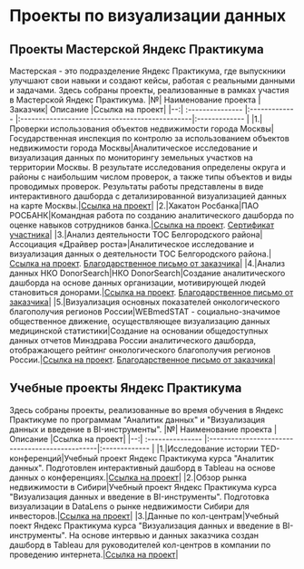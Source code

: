 # Проекты по визуализации данных

## Проекты Мастерской Яндекс Практикума
Мастерская - это подразделение Яндекс Практикума, где выпускники улучшают свои навыки и создают кейсы, работая с реальными данными и задачами. Здесь собраны проекты, реализованные в рамках участия в Мастерской Яндекс Практикума.
|№| Наименование проекта |Заказчик| Описание |Ссылка на проект|
|--:| :--------------- |:------------- |:-----------------------------------------------|:------------- |
|1.|Проверки использования объектов недвижимости города Москвы|Государственная инспекция по контролю за использованием объектов недвижимости города Москвы|Аналитическое исследование и визуализация данных по мониторингу земельных участков на территории Москвы. В результате исследования определены округа и районы с наибольшим числом проверок, а также типы объектов и виды проводимых проверок. Результаты работы представлены в виде интерактивного дашборда с детализированной визуализацией данных на карте Москвы.|[Ссылка на проект](https://public.tableau.com/app/profile/yana.bogacheva/viz/_17130237001670/Dashboard1)|
|2.|Хакатон Росбанка|ПАО РОСБАНК|Командная работа по созданию аналитического дашборда по оценке навыков сотрудников банка.|[Ссылка на проект](https://datalens.yandex.cloud/ntviqkl91ga8a-ocenka-kompetenciy-sotrudnikov-konechnyy-variant-na-25). [Сертификат участника](https://github.com/YanaBogacheva/Yandex_Praktikum_Workshop/blob/main/02.%20%D0%A5%D0%B0%D0%BA%D0%B0%D1%82%D0%BE%D0%BD%20%D0%A0%D0%BE%D1%81%D0%B1%D0%B0%D0%BD%D0%BA%D0%B0/%D0%A1%D0%B5%D1%80%D1%82%D0%B8%D1%84%D0%B8%D0%BA%D0%B0%D1%82.PNG)|
|3.|Анализ деятельности ТОС Белгородского района|Ассоциация «Драйвер роста»|Аналитическое исследование и визуализация данных о деятельности ТОС Белгородского района.|[Ссылка на проект](https://datalens.yandex/lw8wawi6u23s8). [Благодарственное письмо от заказчика](https://github.com/YanaBogacheva/Yandex_Praktikum_Workshop/blob/main/03.%20%D0%A2%D0%9E%D0%A1%20%D0%91%D0%B5%D0%BB%D0%B3%D0%BE%D1%80%D0%BE%D0%B4%D1%81%D0%BA%D0%BE%D0%B3%D0%BE%20%D1%80%D0%B0%D0%B9%D0%BE%D0%BD%D0%B0/%D0%91%D0%BB%D0%B0%D0%B3%D0%BE%D0%B4%D0%B0%D1%80%D1%81%D1%82%D0%B2%D0%B5%D0%BD%D0%BD%D0%BE%D0%B5%20%D0%BF%D0%B8%D1%81%D1%8C%D0%BC%D0%BE.pdf)|
|4.|Анализ данных НКО DonorSearch|НКО DonorSearch|Создание аналитического дашборда на основе данных организации, мотивирующей людей становиться донорами.|[Ссылка на проект](https://datalens.yandex.cloud/evzrp2nc7ziq1-ymb-dopolnitelnye-metriki-donorov). [Благодарственное письмо от заказчика](https://github.com/YanaBogacheva/Yandex_Praktikum_Workshop/blob/main/04.%20DonorSearch/%D0%91%D0%BB%D0%B0%D0%B3%D0%BE%D0%B4%D0%B0%D1%80%D1%81%D1%82%D0%B2%D0%B5%D0%BD%D0%BD%D0%BE%D0%B5%20%D0%BF%D0%B8%D1%81%D1%8C%D0%BC%D0%BE.pdf)|
|5.|Визуализация основных показателей онкологического благополучия регионов России|WEBmedSTAT - социально-значимое общественное движение, осуществляющее визуализацию данных медицинской статистики|Создание на основании общедоступных данных отчетов Минздрава России аналитического дашборда, отображающего рейтинг онкологического благополучия регионов России.|[Ссылка на проект](https://datalens.yandex/dzim2nfosmjg0). [Благодарственное письмо от заказчика](https://github.com/YanaBogacheva/Yandex_Praktikum_Workshop/blob/main/05.%20WebMedStat/%D0%91%D0%BB%D0%B0%D0%B3%D0%BE%D0%B4%D0%B0%D1%80%D1%81%D1%82%D0%B2%D0%B5%D0%BD%D0%BD%D0%BE%D0%B5%20%D0%BF%D0%B8%D1%81%D1%8C%D0%BC%D0%BE.pdf)|

## Учебные проекты Яндекс Практикума
Здесь собраны проекты, реализованные во время обучения в Яндекс Практикуме по программам "Аналитик данных" и "Визуализация данных и введение в BI-инструменты".
|№| Наименование проекта | Описание |Ссылка на проект|
|--:| :--------------- |:-----------------------------------------------|:------------- |
|1.|Исследование истории TED-конференций|Учебный проект Яндекс Практикума курса "Аналитик данных". Подготовлен интерактивный дашборд в Tableau на основе данных о конференциях.|[Ссылка на проект](https://public.tableau.com/app/profile/yana.bogacheva/viz/shared/YP8S2RY94)|
|2.|Обзор рынка недвижимости в Сибири|Учебный проект Яндекс Практикума курса "Визуализация данных и введение в BI-инструменты". Подготовка визуализации в DataLens о рынке недвижимости Сибири для инвесторов.|[Ссылка на проект](https://datalens.yandex.cloud/kfwkexq064mo8-nedvizhimost-sibiri)|
|3.|Данные по кол-центрам|Учебный поект Яндекс Практикума курса "Визуализация данных и введение в BI-инструменты". На основе интервью и данных заказчика создан дашборд в Tableau для руководителей кол-центров в компании по проведению интернета.|[Ссылка на проект](https://public.tableau.com/app/profile/yana.bogacheva/viz/-_17099379710300/-_2)|
